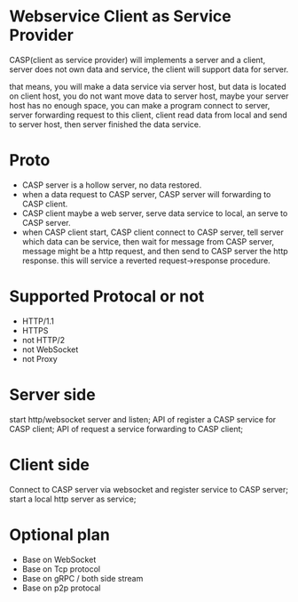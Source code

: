 # Webservice Client as Service Provider

CASP(client as service provider) will implements a server and a client, server does not own data and service, the client will support data for server.

that means, you will make a data service via server host, but data is located on client host, you do not want move data to server host, maybe your server host has no enough space, you can make a program connect to server, server forwarding request to this client, client read data from local and send to server host, then server finished the data service.

# Proto
- CASP server is a hollow server, no data restored.
- when a data request to CASP server, CASP server will forwarding to CASP client.
- CASP client maybe a web server, serve data service to local, an serve to CASP server.
- when CASP client start, CASP client connect to CASP server, tell server which data can be service, then wait for message from CASP server, message might be a http request, and then send to CASP server the http response. this will service a reverted request->response procedure.

# Supported Protocal or not
- HTTP/1.1
- HTTPS
- not HTTP/2
- not WebSocket
- not Proxy



# Server side
start http/websocket server and listen;
API of register a CASP service for CASP client;
API of request a service forwarding to CASP client;


# Client side
Connect to CASP server via websocket and register service to CASP server;
start a local http server as service;

# Optional plan
- Base on WebSocket
- Base on Tcp protocol
- Base on gRPC / both side stream
- Base on p2p protocal
